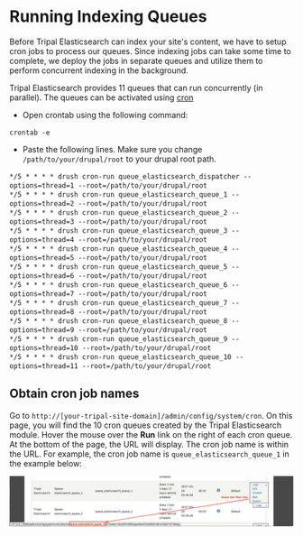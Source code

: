 # Running Indexing Queues
Before Tripal Elasticsearch can index your site's content, we have to setup cron jobs to process our queues.
Since indexing jobs can take some time to complete, we deploy the jobs in separate queues and utilize them to perform
concurrent indexing in the background.

Tripal Elasticsearch provides 11 queues that can run concurrently (in parallel). The queues can be activated using [cron](http://www.nncron.ru/help/EN/working/cron-format.htm)

- Open crontab using the following command:
```shell
crontab -e
```
- Paste the following lines. Make sure you change `/path/to/your/drupal/root` to your drupal root path.
```shell
*/5 * * * * drush cron-run queue_elasticsearch_dispatcher --options=thread=1 --root=/path/to/your/drupal/root
*/5 * * * * drush cron-run queue_elasticsearch_queue_1 --options=thread=2 --root=/path/to/your/drupal/root
*/5 * * * * drush cron-run queue_elasticsearch_queue_2 --options=thread=3 --root=/path/to/your/drupal/root
*/5 * * * * drush cron-run queue_elasticsearch_queue_3 --options=thread=4 --root=/path/to/your/drupal/root
*/5 * * * * drush cron-run queue_elasticsearch_queue_4 --options=thread=5 --root=/path/to/your/drupal/root
*/5 * * * * drush cron-run queue_elasticsearch_queue_5 --options=thread=6 --root=/path/to/your/drupal/root
*/5 * * * * drush cron-run queue_elasticsearch_queue_6 --options=thread=7 --root=/path/to/your/drupal/root
*/5 * * * * drush cron-run queue_elasticsearch_queue_7 --options=thread=8 --root=/path/to/your/drupal/root
*/5 * * * * drush cron-run queue_elasticsearch_queue_8 --options=thread=9 --root=/path/to/your/drupal/root
*/5 * * * * drush cron-run queue_elasticsearch_queue_9 --options=thread=10 --root=/path/to/your/drupal/root
*/5 * * * * drush cron-run queue_elasticsearch_queue_10 --options=thread=11 --root=/path/to/your/drupal/root
```

## Obtain cron job names

Go to `http://[your-tripal-site-domain]/admin/config/system/cron`. On this page, you will find
the 10 cron queues created by the Tripal Elasticsearch module. Hover the mouse over the **Run** link on the
right of each cron queue. At the bottom of the page, the URL will display. The cron job name is within
the URL. For example, the cron job name is `queue_elasticsearch_queue_1` in the example below:

![cron job name](../images/get-cron-name.png)